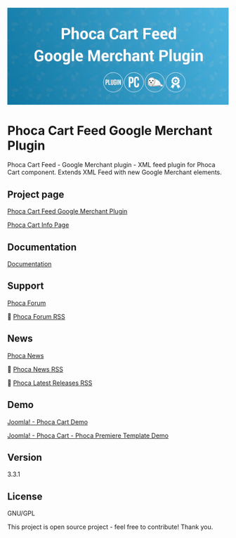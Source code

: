 



![Phoca Cart Feed Google Merchant Plugin](https://github.com/PhocaCz/PhocaCartFeedGoogleMerchantPlugin/blob/master/google_merchant.png)

# Phoca Cart Feed Google Merchant Plugin



Phoca Cart Feed - Google Merchant plugin - XML feed plugin for Phoca Cart component. Extends XML Feed with new Google Merchant elements.



## Project page

[Phoca Cart Feed Google Merchant Plugin](https://www.phoca.cz/phocacart-extensions/2-plugins/44-feed-google-merchant-plugin)

[Phoca Cart Info Page](https://www.phoca.cz/project/phocacart-joomla-ecommerce)



## Documentation

[Documentation](https://www.phoca.cz/documentation/category/115-phoca-cart)



## Support

[Phoca Forum](https://www.phoca.cz/forum)

:bell: [Phoca Forum RSS](https://www.phoca.cz/forum/app.php/feed)



## News

[Phoca News](https://www.phoca.cz/news)

:bell: [Phoca News RSS](https://www.phoca.cz/news?format=feed&type=rss)

:bell: [Phoca Latest Releases RSS](https://www.phoca.cz/download/feed/111?format=feed&type=rss)



## Demo

[Joomla! - Phoca Cart Demo](https://www.phoca.cz/phocacartdemo/)

[Joomla! - Phoca Cart - Phoca Premiere Template Demo](https://www.phoca.cz/phocacartdemo/premiere/)



## Version

3.3.1



## License

GNU/GPL



This project is open source project - feel free to contribute! Thank you.
